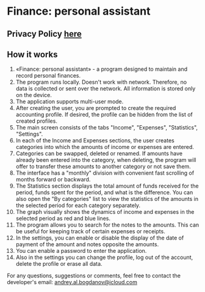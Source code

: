 # Finance: personal assistant

## Privacy Policy [here](finance_privacy)

## How it works
1. «Finance: personal assistant» - a program designed to maintain and record personal finances.
2. The program runs locally. Doesn't work with network. Therefore, no data is collected or sent over the network. All information is stored only on the device.
3. The application supports multi-user mode.
4. After creating the user, you are prompted to create the required accounting profile. If desired, the profile can be hidden from the list of created profiles.
5. The main screen consists of the tabs "Income", "Expenses", "Statistics", "Settings".
6. In each of the Income and Expenses sections, the user creates categories into which the amounts of income or expenses are entered.
7. Categories can be swapped, deleted or renamed. If amounts have already been entered into the category, when deleting, the program will offer to transfer these amounts to another category or not save them.
8. The interface has a "monthly" division with convenient fast scrolling of months forward or backward.
9. The Statistics section displays the total amount of funds received for the period, funds spent for the period, and what is the difference. You can also open the "By categories" list to view the statistics of the amounts in the selected period for each category separately.
10. The graph visually shows the dynamics of income and expenses in the selected period as red and blue lines.
11. The program allows you to search for the notes to the amounts. This can be useful for keeping track of certain expenses or receipts.
12. In the settings, you can enable or disable the display of the date of payment of the amount and notes opposite the amounts.
13. You can enable a password to enter the application.
14. Also in the settings you can change the profile, log out of the account, delete the profile or erase all data.

For any questions, suggestions or comments, feel free to contact the developer's email:
<andrey.al.bogdanov@icloud.com>
